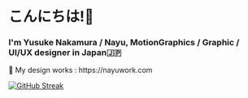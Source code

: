<h1 align="left">こんにちは!👋</h1>
<h3 align="left">I'm Yusuke Nakamura / Nayu, MotionGraphics / Graphic / UI/UX designer in Japan🇯🇵</h3>
<p align="left">🎨 My design works : https://nayuwork.com</p>


[![GitHub Streak](https://streak-stats.demolab.com/?user=DenverCoder1)](https://git.io/streak-stats)


<!--
**1nayu/1nayu** is a ✨ _special_ ✨ repository because its `README.md` (this file) appears on your GitHub profile.

Here are some ideas to get you started:

- 🔭 I’m currently working on ...
- 🌱 I’m currently learning ...
- 👯 I’m looking to collaborate on ...
- 🤔 I’m looking for help with ...
- 💬 Ask me about ...
- 📫 How to reach me: ...
- 😄 Pronouns: ...
- ⚡ Fun fact: ...
-->
